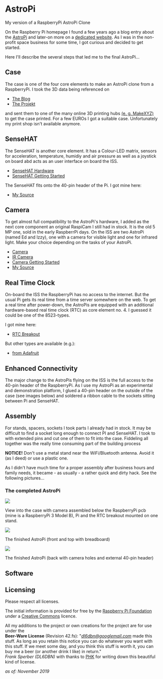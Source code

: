 # AstroPi #

My version of a RaspberryPi AstroPi Clone

On the Raspberry Pi homepage I found a few years ago a blog entry about the [AstroPi](https://www.raspberrypi.org/blog/astro-pi-tech-specs/) and later-on more on a [dedicated website](https://astro-pi.org/). As I was in the non-profit space business for some time, I got curious and decided to get started.

Here I'll describe the several steps that led me to the final AstroPi...

## Case ##

The case is one of the four core elements to make an AstroPi clone from a RaspberryPi. I took the 3D data being referenced on

- [The Blog](https://www.raspberrypi.org/blog/astro-pi-3d-print-your-own-flight-case/)
- [The Projekt](https://projects.raspberrypi.org/en/projects/astro-pi-flight-case)

and sent them to one of the many online 3D printing hubs [(e. g. MakeXYZ)](https://www.makexyz.com/) to get the case printed. For a few EUROs I got a suitable case. Unfortunately my print shop isn't available anymore.

## SenseHAT ##

The SenseHAT is another core element. It has a Colour-LED matrix, sensors for acceleration, temperature, humidiy and air pressure as well as a joystick on board abd acts as an user interface on board the ISS.

- [SenseHAT Hardware](https://www.raspberrypi.org/products/sense-hat/)
- [SenseHAT Getting Started](https://projects.raspberrypi.org/en/projects/getting-started-with-the-sense-hat)

The SenseHAT fits onto the 40-pin header of the Pi. I got mine here:

- [My Source](https://www.reichelt.de/raspberry-pi-shield-sense-hat-rpi-sense-hat-p159365.html?r=1)

## Camera ##

To get almost full compatibility to the AstroPi's hardware, I added as the next core component an original RaspiCam I still had in stock. It is the old 5 MP one, sold in the early RaspberrPi days. On the ISS are two AstroPi (named Ed and Izzy), one with a camera for visible light and one for infrared light. Make your choice depending on the tasks of your AstroPi.

- [Camera](https://www.raspberrypi.org/products/camera-module-v2/)
- [IR Camera](https://www.raspberrypi.org/products/pi-noir-camera-v2/)
- [Camera Getting Started](https://projects.raspberrypi.org/en/projects/getting-started-with-picamera)
- [My Source](https://www.reichelt.de/raspberry-pi-kamera-8mp-v2-1-imx219pq-rasp-cam-2-p170853.html?&trstct=pol_5)

## Real Time Clock ##

On-board the ISS the RaspberryPi has no access to the internet. But the usual Pi gets its real time from a time server somewhere on the web. To get a real time after power-down, the AstroPis are equipped with an additional hardware-based real time clock (RTC) as core element no. 4. I guessed it could be one of the 8523-types.

I got mine here:

- [RTC Breakout](https://shop.watterott.com/RV-8523-RTC-Ultra-Low-Power-Real-Time-Clock-Module)

But other types are available (e.g.):

- [from Adafruit](https://www.adafruit.com/product/3013)

## Enhanced Connectivity ##

The major change to the AstroPis flying on the ISS is the full access to the 40-pin header of the RaspberryPi. As I use my AstroPi as an experimental and demonstration platform, I glued a 40-pin header on the outside of the case (see images below) and soldered a ribbon cable to the sockets sitting between Pi and SenseHAT.

## Assembly ##

For stands, spacers, sockets I took parts I already had in stock. It may be difficult to find a socket long enough to connect PI and SenseHAT. I took to with extended pins and cut one of them to fit into the case. Fiddeling all together was the really time consuming part of the building process

**NOTICE!** Don't use a metal stand near the WiFi/Bluetooth antenna. Avoid it (as I deed) or use a plastic one.

As I didn't have much time for a proper assembly after business hours and family needs, it became - as usually - a rather quick and dirty hack. See the following pictures...

### The completed AstroPi ###

![](AstroPiImages/AstroPi-interior.jpg)

View into the case with camera assembled below the RaspberryPi pcb (mine is a RaspberryPi 3 Model B), Pi and the RTC breakout mounted on one stand.

![](AstroPiImages/AstroPi-finished-front.jpg)

The finished AstroPi (front and top with breadboard)

![](AstroPiImages/AstroPi-finished-front.jpg)

The finished AstroPi (back with camera holes and external 40-pin header)

## Software ##



## Licensing ##

Please respect all licenses.

The initial information is provided for free by the [Raspberry Pi Foundation](https://www.raspberrypi.org/) under a [Creative Commons](https://www.raspberrypi.org/creative-commons/) licence.

All my additions to the project or own creations for the project are for use under the<br> **Beer-Ware License** (Revision 42.fs): "*dl6dbn@googlemail.com* made this stuff. As long as you retain this notice you can do whatever you want with this stuff. If we meet some day, and you think this stuff is worth it, you can buy me a beer (or another drink I like) in return."<br>*Frank Sperber (DL6DBN)* with thanks to [PHK](https://people.freebsd.org/~phk/) for writing down this beautiful kind of license.

*as of: November 2019*
